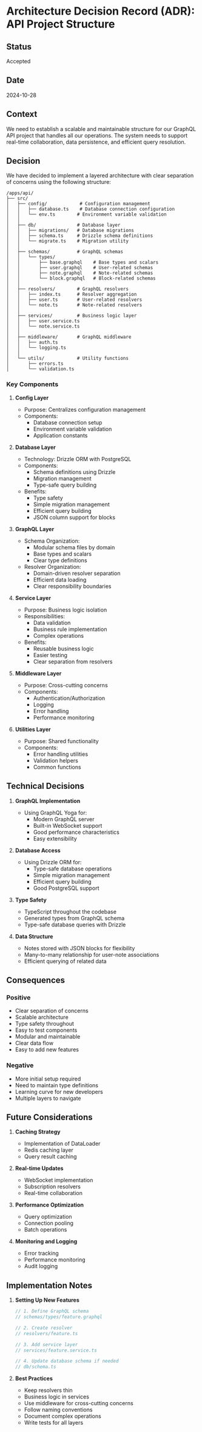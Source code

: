 # Architecture Decision Record (ADR): API Project Structure

## Status

Accepted

## Date

2024-10-28

## Context

We need to establish a scalable and maintainable structure for our GraphQL API project that handles all our operations. The system needs to support real-time collaboration, data persistence, and efficient query resolution.

## Decision

We have decided to implement a layered architecture with clear separation of concerns using the following structure:

```
/apps/api/
├── src/
│   ├── config/            # Configuration management
│   │   ├── database.ts    # Database connection configuration
│   │   └── env.ts        # Environment variable validation
│   │
│   ├── db/               # Database layer
│   │   ├── migrations/   # Database migrations
│   │   ├── schema.ts     # Drizzle schema definitions
│   │   └── migrate.ts    # Migration utility
│   │
│   ├── schemas/          # GraphQL schemas
│   │   └── types/
│   │       ├── base.graphql    # Base types and scalars
│   │       ├── user.graphql    # User-related schemas
│   │       ├── note.graphql    # Note-related schemas
│   │       └── block.graphql   # Block-related schemas
│   │
│   ├── resolvers/        # GraphQL resolvers
│   │   ├── index.ts      # Resolver aggregation
│   │   ├── user.ts       # User-related resolvers
│   │   └── note.ts       # Note-related resolvers
│   │
│   ├── services/         # Business logic layer
│   │   ├── user.service.ts
│   │   └── note.service.ts
│   │
│   ├── middleware/       # GraphQL middleware
│   │   ├── auth.ts
│   │   └── logging.ts
│   │
│   └── utils/            # Utility functions
│       ├── errors.ts
│       └── validation.ts
```

### Key Components

1. **Config Layer**

   - Purpose: Centralizes configuration management
   - Components:
     - Database connection setup
     - Environment variable validation
     - Application constants

2. **Database Layer**

   - Technology: Drizzle ORM with PostgreSQL
   - Components:
     - Schema definitions using Drizzle
     - Migration management
     - Type-safe query building
   - Benefits:
     - Type safety
     - Simple migration management
     - Efficient query building
     - JSON column support for blocks

3. **GraphQL Layer**

   - Schema Organization:
     - Modular schema files by domain
     - Base types and scalars
     - Clear type definitions
   - Resolver Organization:
     - Domain-driven resolver separation
     - Efficient data loading
     - Clear responsibility boundaries

4. **Service Layer**

   - Purpose: Business logic isolation
   - Responsibilities:
     - Data validation
     - Business rule implementation
     - Complex operations
   - Benefits:
     - Reusable business logic
     - Easier testing
     - Clear separation from resolvers

5. **Middleware Layer**

   - Purpose: Cross-cutting concerns
   - Components:
     - Authentication/Authorization
     - Logging
     - Error handling
     - Performance monitoring

6. **Utilities Layer**
   - Purpose: Shared functionality
   - Components:
     - Error handling utilities
     - Validation helpers
     - Common functions

## Technical Decisions

1. **GraphQL Implementation**

   - Using GraphQL Yoga for:
     - Modern GraphQL server
     - Built-in WebSocket support
     - Good performance characteristics
     - Easy extensibility

2. **Database Access**

   - Using Drizzle ORM for:
     - Type-safe database operations
     - Simple migration management
     - Efficient query building
     - Good PostgreSQL support

3. **Type Safety**

   - TypeScript throughout the codebase
   - Generated types from GraphQL schema
   - Type-safe database queries with Drizzle

4. **Data Structure**
   - Notes stored with JSON blocks for flexibility
   - Many-to-many relationship for user-note associations
   - Efficient querying of related data

## Consequences

### Positive

- Clear separation of concerns
- Scalable architecture
- Type safety throughout
- Easy to test components
- Modular and maintainable
- Clear data flow
- Easy to add new features

### Negative

- More initial setup required
- Need to maintain type definitions
- Learning curve for new developers
- Multiple layers to navigate

## Future Considerations

1. **Caching Strategy**

   - Implementation of DataLoader
   - Redis caching layer
   - Query result caching

2. **Real-time Updates**

   - WebSocket implementation
   - Subscription resolvers
   - Real-time collaboration

3. **Performance Optimization**

   - Query optimization
   - Connection pooling
   - Batch operations

4. **Monitoring and Logging**
   - Error tracking
   - Performance monitoring
   - Audit logging

## Implementation Notes

1. **Setting Up New Features**

   ```typescript
   // 1. Define GraphQL schema
   // schemas/types/feature.graphql

   // 2. Create resolver
   // resolvers/feature.ts

   // 3. Add service layer
   // services/feature.service.ts

   // 4. Update database schema if needed
   // db/schema.ts
   ```

2. **Best Practices**
   - Keep resolvers thin
   - Business logic in services
   - Use middleware for cross-cutting concerns
   - Follow naming conventions
   - Document complex operations
   - Write tests for all layers
